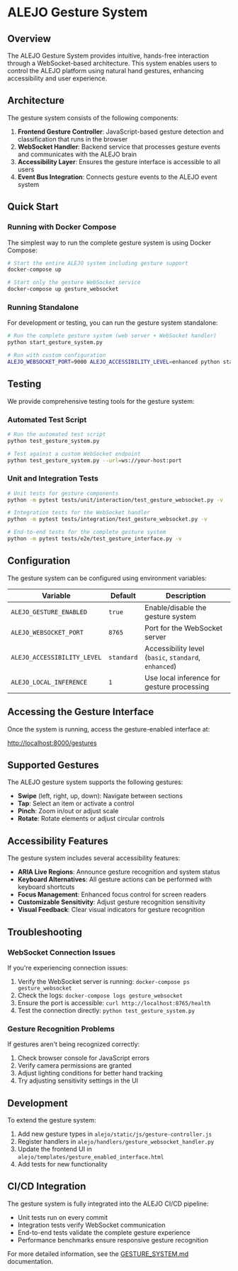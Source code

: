 # ALEJO Gesture System

## Overview

The ALEJO Gesture System provides intuitive, hands-free interaction through a WebSocket-based architecture. This system enables users to control the ALEJO platform using natural hand gestures, enhancing accessibility and user experience.

## Architecture

The gesture system consists of the following components:

1. **Frontend Gesture Controller**: JavaScript-based gesture detection and classification that runs in the browser
2. **WebSocket Handler**: Backend service that processes gesture events and communicates with the ALEJO brain
3. **Accessibility Layer**: Ensures the gesture interface is accessible to all users
4. **Event Bus Integration**: Connects gesture events to the ALEJO event system

## Quick Start

### Running with Docker Compose

The simplest way to run the complete gesture system is using Docker Compose:

```bash
# Start the entire ALEJO system including gesture support
docker-compose up

# Start only the gesture WebSocket service
docker-compose up gesture_websocket
```

### Running Standalone

For development or testing, you can run the gesture system standalone:

```bash
# Run the complete gesture system (web server + WebSocket handler)
python start_gesture_system.py

# Run with custom configuration
ALEJO_WEBSOCKET_PORT=9000 ALEJO_ACCESSIBILITY_LEVEL=enhanced python start_gesture_system.py
```

## Testing

We provide comprehensive testing tools for the gesture system:

### Automated Test Script

```bash
# Run the automated test script
python test_gesture_system.py

# Test against a custom WebSocket endpoint
python test_gesture_system.py --url=ws://your-host:port
```

### Unit and Integration Tests

```bash
# Unit tests for gesture components
python -m pytest tests/unit/interaction/test_gesture_websocket.py -v

# Integration tests for the WebSocket handler
python -m pytest tests/integration/test_gesture_websocket.py -v

# End-to-end tests for the complete gesture system
python -m pytest tests/e2e/test_gesture_interface.py -v
```

## Configuration

The gesture system can be configured using environment variables:

| Variable | Default | Description |
|----------|---------|-------------|
| `ALEJO_GESTURE_ENABLED` | `true` | Enable/disable the gesture system |
| `ALEJO_WEBSOCKET_PORT` | `8765` | Port for the WebSocket server |
| `ALEJO_ACCESSIBILITY_LEVEL` | `standard` | Accessibility level (`basic`, `standard`, `enhanced`) |
| `ALEJO_LOCAL_INFERENCE` | `1` | Use local inference for gesture processing |

## Accessing the Gesture Interface

Once the system is running, access the gesture-enabled interface at:

[http://localhost:8000/gestures](http://localhost:8000/gestures)

## Supported Gestures

The ALEJO gesture system supports the following gestures:

- **Swipe** (left, right, up, down): Navigate between sections
- **Tap**: Select an item or activate a control
- **Pinch**: Zoom in/out or adjust scale
- **Rotate**: Rotate elements or adjust circular controls

## Accessibility Features

The gesture system includes several accessibility features:

- **ARIA Live Regions**: Announce gesture recognition and system status
- **Keyboard Alternatives**: All gesture actions can be performed with keyboard shortcuts
- **Focus Management**: Enhanced focus control for screen readers
- **Customizable Sensitivity**: Adjust gesture recognition sensitivity
- **Visual Feedback**: Clear visual indicators for gesture recognition

## Troubleshooting

### WebSocket Connection Issues

If you're experiencing connection issues:

1. Verify the WebSocket server is running: `docker-compose ps gesture_websocket`
2. Check the logs: `docker-compose logs gesture_websocket`
3. Ensure the port is accessible: `curl http://localhost:8765/health`
4. Test the connection directly: `python test_gesture_system.py`

### Gesture Recognition Problems

If gestures aren't being recognized correctly:

1. Check browser console for JavaScript errors
2. Verify camera permissions are granted
3. Adjust lighting conditions for better hand tracking
4. Try adjusting sensitivity settings in the UI

## Development

To extend the gesture system:

1. Add new gesture types in `alejo/static/js/gesture-controller.js`
2. Register handlers in `alejo/handlers/gesture_websocket_handler.py`
3. Update the frontend UI in `alejo/templates/gesture_enabled_interface.html`
4. Add tests for new functionality

## CI/CD Integration

The gesture system is fully integrated into the ALEJO CI/CD pipeline:

- Unit tests run on every commit
- Integration tests verify WebSocket communication
- End-to-end tests validate the complete gesture experience
- Performance benchmarks ensure responsive gesture recognition

For more detailed information, see the [GESTURE_SYSTEM.md](./GESTURE_SYSTEM.md) documentation.
